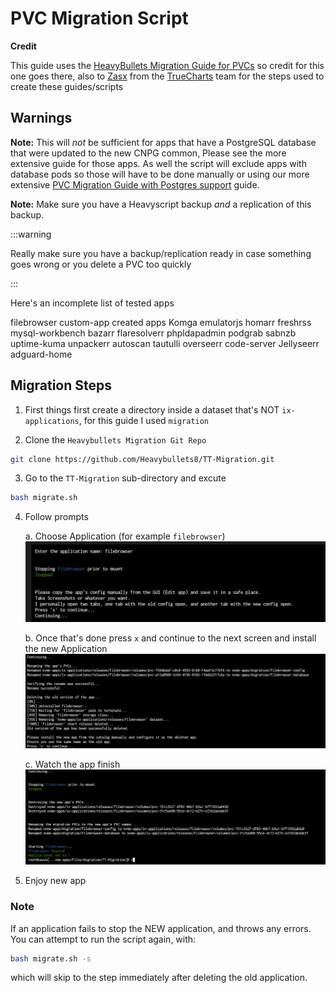 # PVC Migration Script

**Credit**

This guide uses the [HeavyBullets Migration Guide for PVCs](https://github.com/Heavybullets8/TT-Migration) so credit for this one goes there, also to [Zasx](https://github.com/ZasX) from the [TrueCharts](https://www.truecharts.org) team for the steps used to create these guides/scripts

## Warnings

**Note:** This will *not* be sufficient for apps that have a PostgreSQL database that were updated to the new CNPG common, Please see the more extensive guide for those apps. As well the script will exclude apps with database pods so those will have to be done manually or using our more extensive [PVC Migration Guide with Postgres support](https://truecharts.org/manual/SCALE/guides/migration-pvc/) guide.

**Note:** Make sure you have a Heavyscript backup *and* a replication of this backup.

:::warning

Really make sure you have a backup/replication ready in case something goes wrong or you delete a PVC too quickly

:::

Here's an incomplete list of tested apps

filebrowser
custom-app created apps
Komga
emulatorjs
homarr
freshrss
mysql-workbench
bazarr
flaresolverr
phpldapadmin
podgrab
sabnzb
uptime-kuma
unpackerr
autoscan
tautulli
overseerr
code-server
Jellyseerr
adguard-home

## Migration Steps

1. First things first create a directory inside a dataset that's NOT `ix-applications`, for this guide I used `migration`

2. Clone the `Heavybullets Migration Git Repo`

```bash
git clone https://github.com/Heavybullets8/TT-Migration.git
```

3. Go to the `TT-Migration` sub-directory and excute

```bash
bash migrate.sh
```

4. Follow prompts 

    a. Choose Application (for example `filebrowser`)
![Copy Config](img/Copy-App-Config.png)

    b. Once that's done press `x` and continue to the next screen and install the new Application
![New App Install](img/New-App-Config.png)

    c. Watch the app finish
    ![New App Finish](img/New-App-Finish.png)

5. Enjoy new app

### Note

If an application fails to stop the NEW application, and throws any errors. You can attempt to run the script again, with:

```bash
bash migrate.sh -s
```

which will skip to the step immediately after deleting the old application.
